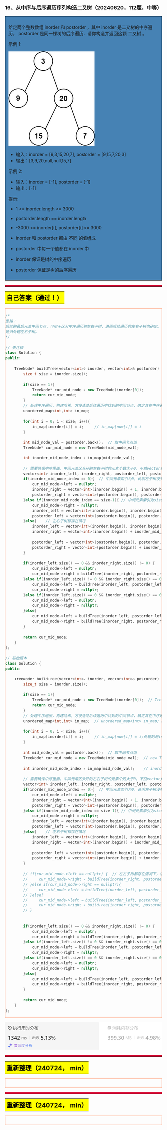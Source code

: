 ### 16、从中序与后序遍历序列构造二叉树（20240620，112题，中等）
<div style="border: 1px solid black; padding: 10px; background-color: SteelBlue;">

给定两个整数数组 inorder 和 postorder ，其中 inorder 是二叉树的中序遍历， postorder 是同一棵树的后序遍历，请你构造并返回这颗 二叉树 。

 

示例 1:

![alt text](image/96498323b23ea33705e45a1f1c243b6.png)

- 输入：inorder = [9,3,15,20,7], postorder = [9,15,7,20,3]
- 输出：[3,9,20,null,null,15,7]

示例 2:

- 输入：inorder = [-1], postorder = [-1]
- 输出：[-1]
 

提示:

- 1 <= inorder.length <= 3000
- postorder.length == inorder.length
- -3000 <= inorder[i], postorder[i] <= 3000
- inorder 和 postorder 都由 不同 的值组成
- postorder 中每一个值都在 inorder 中
- inorder 保证是树的中序遍历
- postorder 保证是树的后序遍历

  </p>
</div>

<hr style="border-top: 5px solid #DC143C;">
<table>
  <tr>
    <td bgcolor="Yellow" style="padding: 5px; border: 0px solid black;">
      <span style="font-weight: bold; font-size: 20px;color: black;">
      自己答案（通过！）
      </span>
    </td>
  </tr>
</table>
<div style="padding: 0px; border: 1.5px solid LightSalmon; margin-bottom: 10px;">

```C++
/*
思路：
后续的最后元素中间节点，可用于区分中序遍历的左右子树，进而后续遍历的左右子树也确定。
递归处理左右子树。
*/

// 去注释
class Solution {
public:

    TreeNode* buildTree(vector<int>& inorder, vector<int>& postorder) {
        size_t size = inorder.size();

        if(size == 1){
            TreeNode* cur_mid_node = new TreeNode(inorder[0]);  
            return cur_mid_node;
        }
        // 处理中序遍历，构建哈希，方便通过后续遍历中找到的中间节点，确定其在中序遍历的索引
        unordered_map<int,int> in_map;   

        for(int i = 0; i < size; i++){
            in_map[inorder[i]] = i;     // in_map[num[i]] = i 
        }

        int mid_node_val = postorder.back();  // 取中间节点值
        TreeNode* cur_mid_node = new TreeNode(mid_node_val);   

        int inorder_mid_node_index = in_map[mid_node_val];  
        
        // 需要确保中序里面，中间元素区分开的左右子树的元素个数大于0，不然vector处理会出问题！！！
        vector<int> inorder_left, inorder_right, postorder_left, postorder_right;
        if(inorder_mid_node_index == 0){  // 中间元素索引为0，说明左子树没有
            cur_mid_node->left = nullptr;
            inorder_right = vector<int>(inorder.begin() + 1, inorder.begin() + size); // 中序右子树元素集合
            postorder_right = vector<int>(postorder.begin(), postorder.begin() + inorder_right.size()); // 后序右子树元素集合  size - 1 / inorder_right.size()
        }else if(inorder_mid_node_index == size-1){ // 中间元素索引为size-1，说明右子树没有
            cur_mid_node->right = nullptr;
            inorder_left = vector<int>(inorder.begin(), inorder.begin() + inorder_mid_node_index);  // 中序左子树元素集合
            postorder_left = vector<int>(postorder.begin(), postorder.begin() + inorder_left.size());   // 后序左子树元素集合
        }else{    // 左右子树都存在情况
            inorder_left = vector<int>(inorder.begin(), inorder.begin() + inorder_mid_node_index);  // 中序左子树元素集合
            inorder_right = vector<int>(inorder.begin() + inorder_mid_node_index + 1, inorder.begin() + size); // 中序右子树元素集合
        
            postorder_left = vector<int>(postorder.begin(), postorder.begin() + inorder_left.size());   // 后序左子树元素集合
            postorder_right = vector<int>(postorder.begin() + inorder_left.size(), postorder.begin() + size - 1); // 后序右子树元素集合
        }

        if(inorder_left.size() == 0 && inorder_right.size() != 0) {
            cur_mid_node->left = nullptr;
            cur_mid_node->right = buildTree(inorder_right, postorder_right);  // 遍历右子树
        }else if(inorder_left.size() != 0 && inorder_right.size() == 0){
            cur_mid_node->left = buildTree(inorder_left, postorder_left);   // 遍历左子树
            cur_mid_node->right = nullptr;
        }else if(inorder_left.size() == 0 && inorder_right.size() == 0) {
            cur_mid_node->left = nullptr;
            cur_mid_node->right = nullptr;
        }else{
            cur_mid_node->left = buildTree(inorder_left, postorder_left);   // 遍历左子树
            cur_mid_node->right = buildTree(inorder_right, postorder_right);  // 遍历右子树
        }
        
        return cur_mid_node;
    }
};

// 初始版本
class Solution {
public:

    TreeNode* buildTree(vector<int>& inorder, vector<int>& postorder) {
        size_t size = inorder.size();

        if(size == 1){
            TreeNode* cur_mid_node = new TreeNode(inorder[0]);  // TreeNode* cur_mid_node = TreeNode(inorder[0]); 指针需要new，不new是非指针的实例化。。
            return cur_mid_node;
        }
        // 处理中序遍历，构建哈希，方便通过后续遍历中找到的中间节点，确定其在中序遍历的索引
        unordered_map<int,int> in_map;  // unordered_map<int> in_map; map定义写错了。。

        for(int i = 0; i < size; i++){
            in_map[inorder[i]] = i;     // in_map[num[i]] = i;处理的是inorder，而不是不存在的num。。
        }

        int mid_node_val = postorder.back();  // 取中间节点值
        TreeNode* cur_mid_node = new TreeNode(mid_node_val);  // new TreeNode(mid_node);上面从mid_node改为了int mid_node_val，但这里忘了改了。。

        int inorder_mid_node_index = in_map[mid_node_val];    // inorder_mid_node_index = in_map[mid_node];声明忘了写数据类型。。
        
        // 需要确保中序里面，中间元素区分开的左右子树的元素个数大于0，不然vector处理会出问题！！！
        vector<int> inorder_left, inorder_right, postorder_left, postorder_right;
        if(inorder_mid_node_index == 0){  // 中间元素索引为0，说明左子树没有
            cur_mid_node->left = nullptr;
            inorder_right = vector<int>(inorder.begin() + 1, inorder.begin() + size); // 中序右子树元素集合
            postorder_right = vector<int>(postorder.begin(), postorder.begin() + inorder_right.size()); // 后序右子树元素集合  size - 1 / inorder_right.size()
        }else if(inorder_mid_node_index == size-1){ // 中间元素索引为size-1，说明右子树没有
            cur_mid_node->right = nullptr;
            inorder_left = vector<int>(inorder.begin(), inorder.begin() + inorder_mid_node_index);  // 中序左子树元素集合
            postorder_left = vector<int>(postorder.begin(), postorder.begin() + inorder_left.size());   // 后序左子树元素集合
        }else{    // 左右子树都存在情况
            inorder_left = vector<int>(inorder.begin(), inorder.begin() + inorder_mid_node_index);  // 中序左子树元素集合
            inorder_right = vector<int>(inorder.begin() + inorder_mid_node_index + 1, inorder.begin() + size); // 中序右子树元素集合
        
            postorder_left = vector<int>(postorder.begin(), postorder.begin() + inorder_left.size());   // 后序左子树元素集合
            postorder_right = vector<int>(postorder.begin() + inorder_left.size(), postorder.begin() + size - 1); // 后序右子树元素集合
        }

        // if(cur_mid_node->left == nullptr) {  // 左右子树都存在情况下，这个条件也是成立的，所以不能这么判断。。
        //     cur_mid_node->right = buildTree(inorder_right, postorder_right);  // 遍历右子树
        // }else if(cur_mid_node->right == nullptr){
        //     cur_mid_node->left = buildTree(inorder_left, postorder_left);   // 遍历左子树
        // }else{
        //     cur_mid_node->left = buildTree(inorder_left, postorder_left);   // 遍历左子树
        //     cur_mid_node->right = buildTree(inorder_right, postorder_right);  // 遍历右子树
        // }
        

        if(inorder_left.size() == 0 && inorder_right.size() != 0) {
            cur_mid_node->left = nullptr;
            cur_mid_node->right = buildTree(inorder_right, postorder_right);  // 遍历右子树
        }else if(inorder_left.size() != 0 && inorder_right.size() == 0){
            cur_mid_node->left = buildTree(inorder_left, postorder_left);   // 遍历左子树
            cur_mid_node->right = nullptr;
        }else if(inorder_left.size() == 0 && inorder_right.size() == 0) {
            cur_mid_node->left = nullptr;
            cur_mid_node->right = nullptr;
        }else{
            cur_mid_node->left = buildTree(inorder_left, postorder_left);   // 遍历左子树
            cur_mid_node->right = buildTree(inorder_right, postorder_right);  // 遍历右子树
        }
        
        return cur_mid_node;
    }
};
```

</div>

![alt text](image/99eaaa8213affc8e1a84af2f24c0951.png)

<hr style="border-top: 5px solid #DC143C;">
<table>
  <tr>
    <td bgcolor="Yellow" style="padding: 5px; border: 0px solid black;">
      <span style="font-weight: bold; font-size: 20px;color: black;">
      重新整理（240724， min）
      </span>
    </td>
  </tr>
</table>
<div style="padding: 0px; border: 1.5px solid LightSalmon; margin-bottom: 10px;">

```C++


```

</div>

<hr style="border-top: 5px solid #DC143C;">
<table>
  <tr>
    <td bgcolor="Yellow" style="padding: 5px; border: 0px solid black;">
      <span style="font-weight: bold; font-size: 20px;color: black;">
      重新整理（240724， min）
      </span>
    </td>
  </tr>
</table>
<div style="padding: 0px; border: 1.5px solid LightSalmon; margin-bottom: 10px;">

```C++


```

</div>



